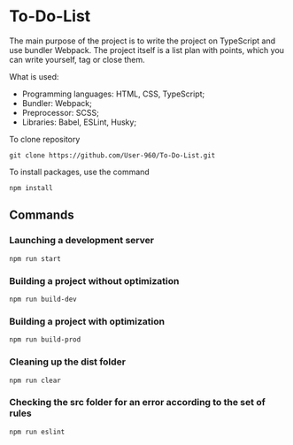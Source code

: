 # To-Do-List

The main purpose of the project is to write the project on TypeScript and use bundler Webpack. The project itself is a list plan with points, which you can write yourself, tag or close them.

What is used:

- Programming languages: HTML, CSS, TypeScript;
- Bundler: Webpack;
- Preprocessor: SCSS;
- Libraries: Babel, ESLint, Husky;

To clone repository

```shell
git clone https://github.com/User-960/To-Do-List.git
```

To install packages, use the command

```shell
npm install
```

## Commands

### Launching a development server

```shell
npm run start
```

### Building a project without optimization

```shell
npm run build-dev
```

### Building a project with optimization

```shell
npm run build-prod
```

### Cleaning up the dist folder

```shell
npm run clear
```

### Checking the src folder for an error according to the set of rules

```shell
npm run eslint
```

